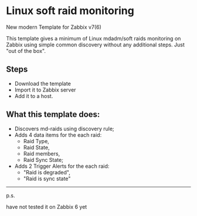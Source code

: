# Linux soft raid monitoring
New modern Template for Zabbix v7(6)


This template gives a minimum of Linux mdadm/soft raids monitoring on Zabbix using simple common discovery without any additional steps. 
Just "out of the box".

## Steps

- Download the template
- Import it to Zabbix server
- Add it to a host.


## What this template does:

- Discovers md-raids using discovery rule;
- Adds 4 data items for the each raid:
  + Raid Type,
  + Raid State,
  + Raid members,
  + Raid Sync State;
- Adds 2 Trigger Alerts for the each raid:
  + "Raid is degraded",
  + "Raid is sync state"

 
---

  p.s.
  
  have not tested it on Zabbix 6 yet
